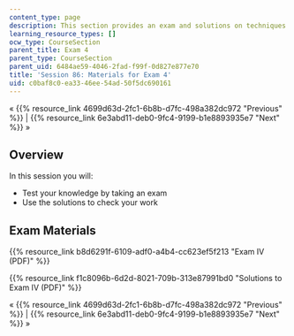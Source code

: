 ```yaml
---
content_type: page
description: This section provides an exam and solutions on techniques of integration.
learning_resource_types: []
ocw_type: CourseSection
parent_title: Exam 4
parent_type: CourseSection
parent_uid: 6484ae59-4046-2fad-f99f-0d827e877e70
title: 'Session 86: Materials for Exam 4'
uid: c0baf8c0-ea33-46ee-54ad-50f5dc690161
---
```


« {{% resource_link 4699d63d-2fc1-6b8b-d7fc-498a382dc972 "Previous" %}} | {{% resource_link 6e3abd11-deb0-9fc4-9199-b1e8893935e7 "Next" %}} »

Overview
--------

In this session you will:

*   Test your knowledge by taking an exam
*   Use the solutions to check your work

Exam Materials
--------------

{{% resource_link b8d6291f-6109-adf0-a4b4-cc623ef5f213 "Exam IV (PDF)" %}}

{{% resource_link f1c8096b-6d2d-8021-709b-313e87991bd0 "Solutions to Exam IV (PDF)" %}}

« {{% resource_link 4699d63d-2fc1-6b8b-d7fc-498a382dc972 "Previous" %}} | {{% resource_link 6e3abd11-deb0-9fc4-9199-b1e8893935e7 "Next" %}} »